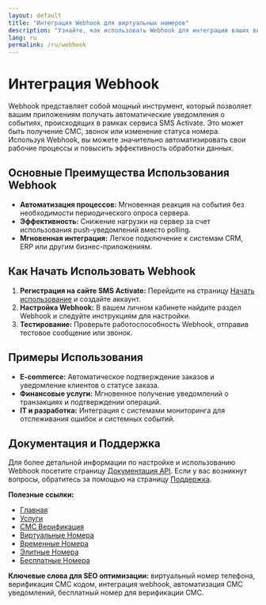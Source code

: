 ```yaml
---
layout: default
title: "Интеграция Webhook для виртуальных номеров"
description: "Узнайте, как использовать Webhook для интеграции ваших виртуальных номеров с бизнес-системами."
lang: ru
permalink: /ru/webhook
---
```


# Интеграция Webhook

Webhook представляет собой мощный инструмент, который позволяет вашим приложениям получать автоматические уведомления о событиях, происходящих в рамках сервиса SMS Activate. Это может быть получение СМС, звонок или изменение статуса номера. Используя Webhook, вы можете значительно автоматизировать свои рабочие процессы и повысить эффективность обработки данных.

## Основные Преимущества Использования Webhook

- **Автоматизация процессов:** Мгновенная реакция на события без необходимости периодического опроса сервера.
- **Эффективность:** Снижение нагрузки на сервер за счет использования push-уведомлений вместо polling.
- **Мгновенная интеграция:** Легкое подключение к системам CRM, ERP или другим бизнес-приложениям.

## Как Начать Использовать Webhook

1. **Регистрация на сайте SMS Activate:** Перейдите на страницу [Начать использование](/ru/get-started) и создайте аккаунт.
2. **Настройка Webhook:** В вашем личном кабинете найдите раздел Webhook и следуйте инструкциям для настройки.
3. **Тестирование:** Проверьте работоспособность Webhook, отправив тестовое сообщение или звонок.

## Примеры Использования

- **E-commerce:** Автоматическое подтверждение заказов и уведомление клиентов о статусе заказа.
- **Финансовые услуги:** Мгновенное получение уведомлений о транзакциях и подтверждении операций.
- **IT и разработка:** Интеграция с системами мониторинга для отслеживания ошибок и системных событий.

## Документация и Поддержка

Для более детальной информации по настройке и использованию Webhook посетите страницу [Документация API](/ru/api-documentation). Если у вас возникнут вопросы, обратитесь за помощью на страницу [Поддержка](/ru/support).

**Полезные ссылки:**
- [Главная](/ru/)
- [Услуги](/ru/services)
- [СМС Верификация](/ru/sms-verification)
- [Виртуальные Номера](/ru/virtual-phone-numbers)
- [Временные Номера](/ru/temporary-phone-numbers)
- [Элитные Номера](/ru/elite-phone-numbers)
- [Бесплатные Номера](/ru/free-phone-numbers)

**Ключевые слова для SEO оптимизации:**
виртуальный номер телефона, верификация СМС кодом, интеграция webhook, автоматизация СМС уведомлений, бесплатный номер для верификации СМС.